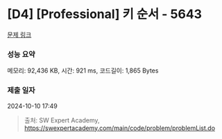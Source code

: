 # [D4] [Professional] 키 순서 - 5643 

[문제 링크](https://swexpertacademy.com/main/code/problem/problemDetail.do?contestProbId=AWXQsLWKd5cDFAUo) 

### 성능 요약

메모리: 92,436 KB, 시간: 921 ms, 코드길이: 1,865 Bytes

### 제출 일자

2024-10-10 17:49



> 출처: SW Expert Academy, https://swexpertacademy.com/main/code/problem/problemList.do